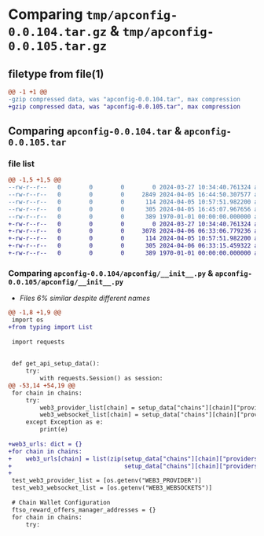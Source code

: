 # Comparing `tmp/apconfig-0.0.104.tar.gz` & `tmp/apconfig-0.0.105.tar.gz`

## filetype from file(1)

```diff
@@ -1 +1 @@
-gzip compressed data, was "apconfig-0.0.104.tar", max compression
+gzip compressed data, was "apconfig-0.0.105.tar", max compression
```

## Comparing `apconfig-0.0.104.tar` & `apconfig-0.0.105.tar`

### file list

```diff
@@ -1,5 +1,5 @@
--rw-r--r--   0        0        0        0 2024-03-27 10:34:40.761324 apconfig-0.0.104/README.md
--rw-r--r--   0        0        0     2849 2024-04-05 16:44:50.307577 apconfig-0.0.104/apconfig/__init__.py
--rw-r--r--   0        0        0      114 2024-04-05 10:57:51.982200 apconfig-0.0.104/apconfig/utilities.py
--rw-r--r--   0        0        0      305 2024-04-05 16:45:07.967656 apconfig-0.0.104/pyproject.toml
--rw-r--r--   0        0        0      389 1970-01-01 00:00:00.000000 apconfig-0.0.104/PKG-INFO
+-rw-r--r--   0        0        0        0 2024-03-27 10:34:40.761324 apconfig-0.0.105/README.md
+-rw-r--r--   0        0        0     3078 2024-04-06 06:33:06.779236 apconfig-0.0.105/apconfig/__init__.py
+-rw-r--r--   0        0        0      114 2024-04-05 10:57:51.982200 apconfig-0.0.105/apconfig/utilities.py
+-rw-r--r--   0        0        0      305 2024-04-06 06:33:15.459322 apconfig-0.0.105/pyproject.toml
+-rw-r--r--   0        0        0      389 1970-01-01 00:00:00.000000 apconfig-0.0.105/PKG-INFO
```

### Comparing `apconfig-0.0.104/apconfig/__init__.py` & `apconfig-0.0.105/apconfig/__init__.py`

 * *Files 6% similar despite different names*

```diff
@@ -1,8 +1,9 @@
 import os
+from typing import List
 
 import requests
 
 
 def get_api_setup_data():
     try:
         with requests.Session() as session:
@@ -53,14 +54,19 @@
 for chain in chains:
     try:
         web3_provider_list[chain] = setup_data["chains"][chain]["providers"]["rpc"]
         web3_websocket_list[chain] = setup_data["chains"][chain]["providers"]["ws"]
     except Exception as e:
         print(e)
 
+web3_urls: dict = {}
+for chain in chains:
+    web3_urls[chain] = list(zip(setup_data["chains"][chain]["providers"]["rpc"],
+                                setup_data["chains"][chain]["providers"]["ws"]))
+
 test_web3_provider_list = [os.getenv("WEB3_PROVIDER")]
 test_web3_websocket_list = [os.getenv("WEB3_WEBSOCKETS")]
 
 # Chain Wallet Configuration
 ftso_reward_offers_manager_addresses = {}
 for chain in chains:
     try:
```

